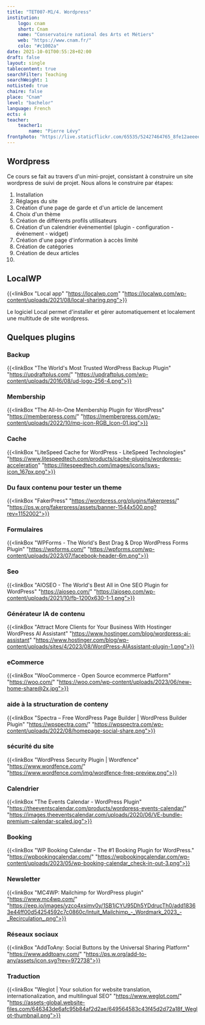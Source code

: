 ```yaml
---
title: "TET007-M1/4. Wordpress"
institution:
    logo: cnam
    short: Cnam
    name: "Conservatoire national des Arts et Métiers"
    web: "https://www.cnam.fr/"
    colo: "#c1002a"
date: 2021-10-01T00:55:28+02:00
draft: false
layout: single
tablecontent: true
searchFilter: Teaching
searchWeight: 1
notListed: true
chaire: false
place: "Cnam"
level: "bachelor"
language: French
ects: 4
teacher:
    teacher1:
        name: "Pierre Lévy"
frontphoto: "https://live.staticflickr.com/65535/52427464765_8fe12aeeee_h.jpg"
---
```


## Wordpress

Ce cours se fait au travers d'un mini-projet, consistant à construire un site wordpress de suivi de projet. Nous allons le construire par étapes:

1. Installation
2. Réglages du site
3. Création d'une page de garde et d'un article de lancement
4. Choix d'un thème
5. Création de différents profils utilisateurs
6. Création d'un calendrier événementiel (plugin - configuration - événement - widget)
7. Création d'une page d'information à  accès limité
8. Création de catégories
9. Création de deux articles
10. 

## LocalWP

{{<linkBox "Local app" "https://localwp.com" "https://localwp.com/wp-content/uploads/2021/08/local-sharing.png">}}

Le logiciel Local permet d'installer et gérer automatiquement et localement une multitude de site wordpress.

## Quelques plugins

### Backup
{{<linkBox "The World's Most Trusted WordPress Backup Plugin" "https://updraftplus.com/" "https://updraftplus.com/wp-content/uploads/2016/08/ud-logo-256-4.png">}}

### Membership
{{<linkBox "The All-In-One Membership Plugin for WordPress" "https://memberpress.com/" "https://memberpress.com/wp-content/uploads/2022/10/mp-icon-RGB_Icon-01.jpg">}}

### Cache
{{<linkBox "LiteSpeed Cache for WordPress - LiteSpeed Technologies" "https://www.litespeedtech.com/products/cache-plugins/wordpress-acceleration" "https://litespeedtech.com/images/icons/lsws-icon_167px.png">}}

### Du faux contenu pour tester un theme
{{<linkBox "FakerPress" "https://wordpress.org/plugins/fakerpress/" "https://ps.w.org/fakerpress/assets/banner-1544x500.png?rev=1152002">}}

### Formulaires
{{<linkBox "WPForms - The World's Best Drag & Drop WordPress Forms Plugin" "https://wpforms.com/" "https://wpforms.com/wp-content/uploads/2023/07/facebook-header-6m.png">}}

### Seo
{{<linkBox "AIOSEO - The World's Best All in One SEO Plugin for WordPress" "https://aioseo.com/" "https://aioseo.com/wp-content/uploads/2021/10/fb-1200x630-1-1.png">}}

### Générateur IA de contenu
{{<linkBox "Attract More Clients for Your Business With Hostinger WordPress AI Assistant" "https://www.hostinger.com/blog/wordpress-ai-assistant" "https://www.hostinger.com/blog/wp-content/uploads/sites/4/2023/08/WordPress-AIAssistant-plugin-1.png">}}

### eCommerce
{{<linkBox "WooCommerce - Open Source ecommerce Platform" "https://woo.com/" "https://woo.com/wp-content/uploads/2023/06/new-home-share@2x.jpg">}}

### aide à la structuration de conteny
{{<linkBox "Spectra – Free WordPress Page Builder | WordPress Builder Plugin" "https://wpspectra.com/" "https://wpspectra.com/wp-content/uploads/2022/08/homepage-social-share.png">}}

### sécurité du site
{{<linkBox "WordPress Security Plugin | Wordfence" "https://www.wordfence.com/" "https://www.wordfence.com/img/wordfence-free-preview.png">}}

### Calendrier
{{<linkBox "The Events Calendar - WordPress Plugin" "https://theeventscalendar.com/products/wordpress-events-calendar/" "https://images.theeventscalendar.com/uploads/2020/06/VE-bundle-premium-calendar-scaled.jpg">}}

### Booking
{{<linkBox "WP Booking Calendar - The #1 Booking Plugin for WordPress." "https://wpbookingcalendar.com/" "https://wpbookingcalendar.com/wp-content/uploads/2023/05/wp-booking-calendar_check-in-out-3.png">}}

### Newsletter
{{<linkBox "MC4WP: Mailchimp for WordPress plugin" "https://www.mc4wp.com/" "https://eep.io/images/yzco4xsimv0y/1SB1jCYU95Dh5YDdrucTh0/add18363e44ff00d54254592c7c0860c/Intuit_Mailchimp_-_Wordmark_2023_-_Recirculation_.png">}}

### Réseaux sociaux
{{<linkBox "AddToAny: Social Buttons by the Universal Sharing Platform" "https://www.addtoany.com/" "https://ps.w.org/add-to-any/assets/icon.svg?rev=972738">}}

### Traduction
{{<linkBox "Weglot | Your solution for website translation, internationalization, and multilingual SEO" "https://www.weglot.com/" "https://assets-global.website-files.com/646343de6afc95b84af2d2ae/649564583c43f45d2d72a18f_Weglot-thumbnail.png">}}